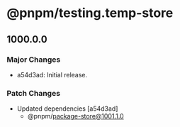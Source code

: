 # @pnpm/testing.temp-store

## 1000.0.0

### Major Changes

- a54d3ad: Initial release.

### Patch Changes

- Updated dependencies [a54d3ad]
  - @pnpm/package-store@1001.1.0
